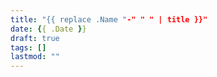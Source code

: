 ```yaml
---
title: "{{ replace .Name "-" " " | title }}"
date: {{ .Date }}
draft: true
tags: []
lastmod: ""
---
```


